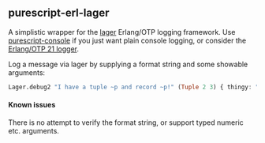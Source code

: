 ## purescript-erl-lager

A simplistic wrapper for the [lager](https://github.com/erlang-lager/lager) Erlang/OTP logging framework. Use [purescript-console](https://github.com/purerl/purescript-console) if you just want plain console logging, or consider the [Erlang/OTP 21 logger](https://ferd.ca/erlang-otp-21-s-new-logger.html).

Log a message via lager by supplying a format string and some showable arguments:

```purescript
Lager.debug2 "I have a tuple ~p and record ~p!" (Tuple 2 3) { thingy: "42" }
```

#### Known issues

There is no attempt to verify the format string, or support typed numeric etc. arguments.